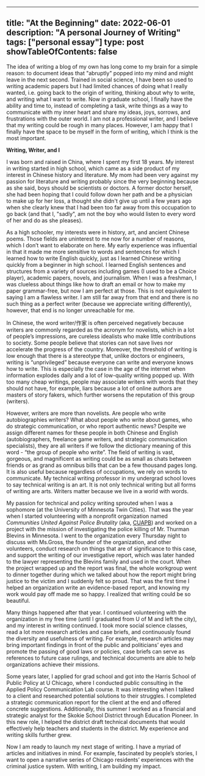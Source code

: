 
---
title: "At the Beginning"
date: 2022-06-01
description: "A personal Journey of Writing"
tags: ["personal essay"]
type: post
showTableOfContents: false
---

The idea of writing a blog of my own has long come to my brain for a simple reason: to document ideas that "abruptly" popped into my mind and might leave in the next second. Trained in social science, I have been so used to writing academic papers but I had limited chances of doing what I really wanted, i.e. going back to the origin of writing, thinking about why to write, and writing what I want to write. Now in graduate school, I finally have the ability and time to, instead of completing a task, write things as a way to communicate with my inner heart and share my ideas, joys, sorrows, and frustrations with the outer world. I am not a professional writer, and I believe that my writing could be rough in many places. However, I am happy that I finally have the space to be myself in the form of writing, which I think is the most important. 

$\textbf{Writing, Writer, and I}$ 

I was born and raised in China, where I spent my first 18 years. My interest in writing started in high school, which came as a side product of my interest in Chinese history and literature. My mom had been very against my passion for literature and writing probably since the very beginning because as she said, boys should be scientists or doctors. A former doctor herself, she had been hoping that I could follow down her path and be a physician to make up for her loss, a thought she didn't give up until a few years ago when she clearly knew that I had been too far away from this occupation to go back (and that I, "sadly", am not the boy who would listen to every word of her and do as she pleases). 

As a high schooler, my interests were in history, art, and ancient Chinese poems. Those fields are uninterest to me now for a number of reasons, which I don’t want to elaborate on here. My early experience was influential in that it made me more sensitive to words and sentences for which I learned how to write English quickly, just as I learned Chinese writing quickly from a beginner in high school. I learned English sentences and structures from a variety of sources including games (I used to be a Choice player), academic papers, novels, and journalism. When I was a freshman, I was clueless about things like how to draft an email or how to make my paper grammar-free, but now I am perfect at those. This is not equivalent to saying I am a flawless writer. I am still far away from that end and there is no such thing as a perfect writer (because we appreciate writing differently), however, that end is no longer unreachable for me.       

In Chinese, the word writer/作家 is often perceived negatively because writers are commonly regarded as the acronym for novelists, which in a lot of people’s impressions, are cureless idealists who make little contributions to society. Some people believe that stories can not save lives nor accelerate the progress of the country. Moreover, the threshold of writing is low enough that there is a stereotype that, unlike doctors or engineers, writing is “unprivileged” because everyone can write and everyone knows how to write. This is especially the case in the age of the internet when information explodes daily and a lot of low-quality writing popped up. With too many cheap writings, people may associate writers with words that they should not have, for example, liars because a lot of online authors are masters of story fakers, which further worsens the reputation of this group (writers). 

However, writers are more than novelists. Are people who write autobiographies writers? What about people who write about games, who do strategic communication, or who report authentic news? Despite we assign different names for these people in both Chinese and English (autobiographers, freelance game writers, and strategic communication specialists), they are all writers if we follow the dictionary meaning of this word - “the group of people who write”. The field of writing is vast, gorgeous, and magnificent as writing could be as small as chats between friends or as grand as omnibus bills that can be a few thousand pages long. It is also useful because regardless of occupations, we rely on words to communicate. My technical writing professor in my undergrad school loves to say technical writing is an art. It is not only technical writing but all forms of writing are arts. Writers matter because we live in a world with words. 

My passion for technical and policy writing sprouted when I was a sophomore (at the University of Minnesota Twin Cities). That was the year when I started volunteering with a nonprofit organization named *Communities United Against Police Brutality* (aka, [CUAPB](www.cuapb.org)) and worked on a project with the mission of investigating the police killing of Mr. Thurman Blevins in Minnesota. I went to the organization every Thursday night to discuss with Ms.Gross, the founder of the organization, and other volunteers, conduct research on things that are of significance to this case, and support the writing of our investigative report, which was later handed to the lawyer representing the Blevins family and used in the court. When the project wrapped up and the report was final, the whole workgroup went to dinner together during which we talked about how the report might bring justice to the victim and I suddenly felt so proud. That was the first time I helped an organization write an evidence-based report, and knowing my work would pay off made me so happy. I realized that writing could be so beautiful.

Many things happened after that year. I continued volunteering with the organization in my free time (until I graduated from U of M and left the city), and my interest in writing continued. I took more social science classes, read a lot more research articles and case briefs, and continuously found the diversity and usefulness of writing. For example, research articles may bring important findings in front of the public and politicians’ eyes and promote the passing of good laws or policies, case briefs can serve as references to future case rulings, and technical documents are able to help organizations achieve their missions. 

Some years later, I applied for grad school and got into the Harris School of Public Policy at U Chicago, where I conducted public consulting in the Applied Policy Communication Lab course. It was interesting when I talked to a client and researched potential solutions to their struggles. I completed a strategic communication report for the client at the end and offered concrete suggestions. Additionally, this summer I worked as a financial and strategic analyst for the Skokie School District through Education Pioneer. In this new role, I helped the district draft technical documents that would effectively help teachers and students in the district. My experience and writing skills further grew. 

Now I am ready to launch my next stage of writing. I have a myriad of articles and initiatives in mind. For example, fascinated by people’s stories, I want to open a narrative series of Chicago residents’ experiences with the criminal justice system. With writing, I am building my impact.     



